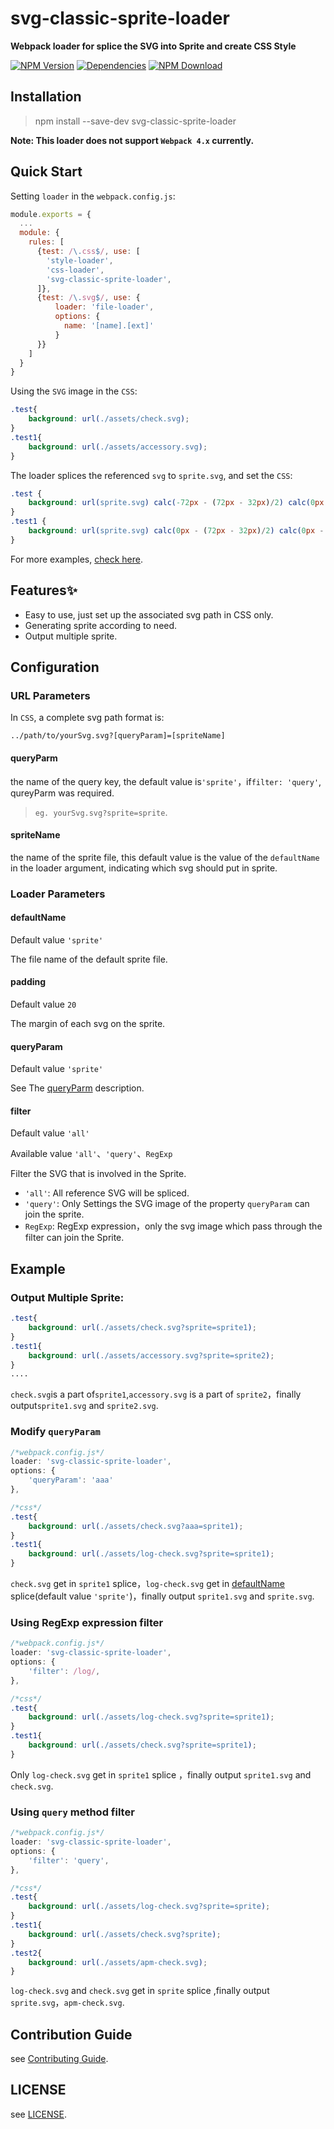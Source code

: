 # svg-classic-sprite-loader

**Webpack loader for splice the SVG into Sprite and create CSS Style**

[![NPM Version][npm-img]][npm-url]
[![Dependencies][david-img]][david-url]
[![NPM Download][download-img]][download-url]

[circleci-img]: https://img.shields.io/circleci/project/github/vusion/svg-classic-sprite-loader.svg?style=flat-square
[circleci-url]: https://circleci.com/gh/vusion/svg-classic-sprite-loader
[npm-img]: http://img.shields.io/npm/v/svg-classic-sprite-loader.svg?style=flat-square
[npm-url]: http://npmjs.org/package/svg-classic-sprite-loader
[david-img]: http://img.shields.io/david/vusion/svg-classic-sprite-loader.svg?style=flat-square
[david-url]: https://david-dm.org/vusion/svg-classic-sprite-loader
[download-img]: https://img.shields.io/npm/dm/svg-classic-sprite-loader.svg?style=flat-square
[download-url]: https://npmjs.org/package/svg-classic-sprite-loader


## Installation


> npm install --save-dev svg-classic-sprite-loader


**Note: This loader does not support `Webpack 4.x` currently.**


## Quick Start
Setting `loader` in the `webpack.config.js`:

```js
module.exports = {
  ...
  module: {
    rules: [
      {test: /\.css$/, use: [
        'style-loader',
        'css-loader',
        'svg-classic-sprite-loader',
      ]},
      {test: /\.svg$/, use: {
          loader: 'file-loader',
          options: {
            name: '[name].[ext]'
          }
      }}
    ]
  }
}
```

Using the `SVG` image in the `CSS`:

```css
.test{
    background: url(./assets/check.svg);
}
.test1{
    background: url(./assets/accessory.svg);
}
```

The loader splices the referenced `svg` to `sprite.svg`, and set the `CSS`:

```css
.test {
    background: url(sprite.svg) calc(-72px - (72px - 32px)/2) calc(0px - (72px - 32px)/2) no-repeat;
}
.test1 {
    background: url(sprite.svg) calc(0px - (72px - 32px)/2) calc(0px - (72px - 32px)/2) no-repeat;
}
```

For more examples, [check here](#example).

## Features:sparkles:
- Easy to use, just set up the associated svg path in CSS only.
- Generating sprite according to need.
- Output multiple sprite.


## Configuration

### URL Parameters
In `CSS`, a complete svg path format is:

```
../path/to/yourSvg.svg?[queryParam]=[spriteName]
```

#### queryParm

the name of the query key, the default value is`'sprite'`，if`filter: 'query'`, qureyParm was required.
> `eg. yourSvg.svg?sprite=sprite`.

#### spriteName

the name of the sprite file, this default value is the value of the `defaultName` in the loader argument, indicating which svg should put in sprite.


### Loader Parameters
#### defaultName
Default value `'sprite'`

The file name of the default sprite file.

#### padding
Default value `20`

The margin of each svg on the sprite.

#### queryParam
Default value `'sprite'`

See The [queryParm](#queryParm) description.

#### filter
Default value `'all'`

Available value `'all'`、`'query'`、`RegExp`

Filter the SVG that is involved in the Sprite.

 + `'all'`: All reference SVG will be spliced.
 + `'query'`: Only Settings the SVG image of the property `queryParam` can join the sprite.
 + `RegExp`: RegExp expression，only the svg image which pass through the filter can join the Sprite.

## Example

### Output Multiple Sprite:

```css
.test{
    background: url(./assets/check.svg?sprite=sprite1);
}
.test1{
    background: url(./assets/accessory.svg?sprite=sprite2);
}
....
```

`check.svg`is a part of`sprite1`,`accessory.svg` is a part of `sprite2`，finally output`sprite1.svg` and `sprite2.svg`.

### Modify `queryParam`


```js
/*webpack.config.js*/
loader: 'svg-classic-sprite-loader',
options: {
    'queryParam': 'aaa'
},
```

```css
/*css*/
.test{
    background: url(./assets/check.svg?aaa=sprite1);
}
.test1{
    background: url(./assets/log-check.svg?sprite=sprite1);
}
```

`check.svg` get in `sprite1` splice，`log-check.svg` get in [defaultName](#defaultName) splice(default value `'sprite'`)，finally output `sprite1.svg` and `sprite.svg`.

### Using RegExp expression filter


```js
/*webpack.config.js*/
loader: 'svg-classic-sprite-loader',
options: {
    'filter': /log/,
},
```

```css
/*css*/
.test{
    background: url(./assets/log-check.svg?sprite=sprite1);
}
.test1{
    background: url(./assets/check.svg?sprite=sprite1);
}
```

Only `log-check.svg` get in `sprite1` splice ，finally output `sprite1.svg` and `check.svg`.

### Using `query` method filter

```js
/*webpack.config.js*/
loader: 'svg-classic-sprite-loader',
options: {
    'filter': 'query',
},
```

```css
/*css*/
.test{
    background: url(./assets/log-check.svg?sprite=sprite);
}
.test1{
    background: url(./assets/check.svg?sprite);
}
.test2{
    background: url(./assets/apm-check.svg);
}
```

`log-check.svg` and `check.svg` get in `sprite` splice ,finally output `sprite.svg`，`apm-check.svg`.

## Contribution Guide

see [Contributing Guide](https://github.com/vusion/DOCUMENTATION/issues/4).

## LICENSE

see [LICENSE](LICENSE).

